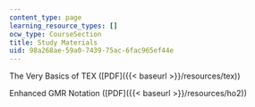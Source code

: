 ```yaml
---
content_type: page
learning_resource_types: []
ocw_type: CourseSection
title: Study Materials
uid: 98a268ae-59a0-7439-75ac-6fac965ef44e
---
```


The Very Basics of TEX ([PDF]({{< baseurl >}}/resources/tex))

Enhanced GMR Notation ([PDF]({{< baseurl >}}/resources/ho2))